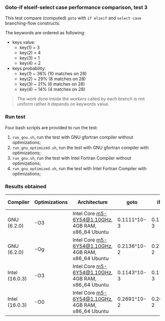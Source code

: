 ### Goto-if elseif-select case performance comparison, test 3

This test compare (computed) `goto` with `if elseif` and `select case` branching-flow constructs.

The keywords are ordered as following:

+ keys value:
  + key(1) = 3
  + key(2) = 4
  + key(3) = 1
  + key(4) = 2
+ keys probability:
  + key(1) ~ 36% (10 matches on 28)
  + key(2) ~ 29% (8  matches on 28)
  + key(3) ~ 21% (6  matches on 28)
  + key(4) ~ 14% (4  matches on 28)

> The *work* done inside the *workers* called by each branch is not uniform rather it depends on keywords value.

### Run test

Four bash scripts are provided to run the test:

1. `run_gnu.sh`, run the test with GNU gfortran compiler without optimizations;
2. `run_gnu_optimized.sh`, run the test with GNU gfortran compiler with optimizations;
3. `run_gnu.sh`, run the test with Intel Fortran Compiler without optimizations;
4. `run_gnu_optimized.sh`, run the test with Intel Fortran Compiler with optimizations;

### Results obtained

|Compiler       |Optimizations|Architecture                                      | goto      | if elseif | select case |
|---------------|-------------|--------------------------------------------------|-----------|-----------|-------------|
| GNU (6.2.0)   | -O3         |Intel Core m5-6Y54@1.10GHz, 4GB RAM, x86_64 Ubuntu|0.1111^10-3|0.1111^10-3|0.1111 ^10-3 |
| GNU (6.2.0)   | -Og         |Intel Core m5-6Y54@1.10GHz, 4GB RAM, x86_64 Ubuntu|0.2136^10-2|0.2135^10-2|0.2137 ^10-2 |
| Intel (16.0.3)| -O3         |Intel Core m5-6Y54@1.10GHz, 4GB RAM, x86_64 Ubuntu|0.1143^10-3|0.1143^10-3|0.1154 ^10-3 |
| Intel (16.0.3)| -O0         |Intel Core m5-6Y54@1.10GHz, 4GB RAM, x86_64 Ubuntu|0.2691^10-2|0.2691^10-2|0.2691 ^10-2 |
